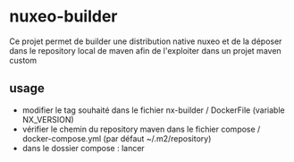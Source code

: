 # nuxeo-builder
Ce projet permet de builder une distribution native nuxeo et de la déposer dans le repository local de maven afin de l'exploiter dans un projet maven custom

## usage
* modifier le tag souhaité dans le fichier nx-builder / DockerFile (variable NX_VERSION)
* vérifier le chemin du repository maven dans le fichier compose / docker-compose.yml (par défaut ~/.m2/repository)
* dans le dossier compose : lancer 




